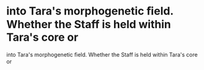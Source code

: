 # into Tara's morphogenetic ﬁeld. Whether the Staff is held within Tara's core or

into Tara's morphogenetic ﬁeld. Whether the Staff is held within Tara's core or